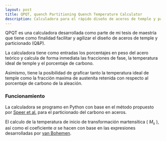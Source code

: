```yaml
---
layout: post
title: QPQT, quench Partitioning Quench Temperature Calculator
description: Calculadora para el rápido diseño de aceros de temple y particionado.
---
```


QPQT es una calculadora desarrollada como parte de mi tesis de maestría que tiene como finalidad facilitar y agilizar el diseño de aceros de temple y particionado (Q&P).

La calculadora tiene como entradas los porcentajes en peso del acero teórico y calcula de forma inmediata las fracciones de fase, la temperatura ideal de temple y el porcentaje de carbono. 

Asimismo, tiene la posibilidad de graficar tanto la temperatura ideal de temple como la fracción maxima de austenita retenida con respecto al porcentaje de carbono de la aleación.

### Funcionamiento

La calculadora se programo en Python con base en el método propuesto por [Speer et al.](https://doi.org/10.1016/S1359-6454(03)00059-4) para el particionado del carbono en aceros. 

El calculo de la temperatura de inicio de transformación martensítica ( $M_{s}$ ), así como el coeficiente $\alpha$ se hacen con base en las expresiones desarrolladas por [van Bohemen](https://doi.org/10.1179/1743284711Y.0000000097).
